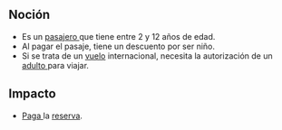 ## Noción

* Es un [pasajero ](https://app.nuclino.com/Curso-LEL/Agencia-de-Viajes/Sujeto-Pasajero-1aca8769-d624-47f7-9373-9682438afab4)que tiene entre 2 y 12 años de edad.
* Al pagar el pasaje, tiene un descuento por ser niño.
* Si se trata de un [vuelo](https://app.nuclino.com/Curso-LEL/Agencia-de-Viajes/Objeto-Vuelo-71851f91-02b2-4cd3-b33b-7fea9bd789c9) internacional, necesita la autorización de un [adulto ](https://app.nuclino.com/Curso-LEL/Agencia-de-Viajes/Pasajero-Adulto-3697aa29-48d6-48cb-8aef-abaa8d80ae2b)para viajar.

## Impacto

* [Paga ](https://app.nuclino.com/Curso-LEL/Agencia-de-Viajes/Verbo-Pagar-277455b0-bc20-4844-94c7-c7ccea3fe5e2)la [reserva](https://app.nuclino.com/Curso-LEL/Agencia-de-Viajes/Objeto-Reserva-f6cb1208-721f-4cea-895b-40a0e9825210).